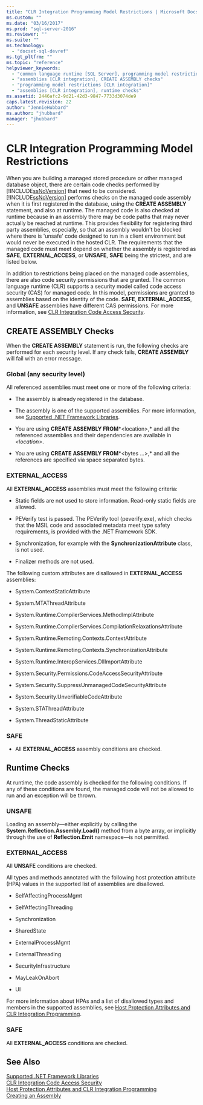 ```yaml
---
title: "CLR Integration Programming Model Restrictions | Microsoft Docs"
ms.custom: ""
ms.date: "03/16/2017"
ms.prod: "sql-server-2016"
ms.reviewer: ""
ms.suite: ""
ms.technology: 
  - "docset-sql-devref"
ms.tgt_pltfrm: ""
ms.topic: "reference"
helpviewer_keywords: 
  - "common language runtime [SQL Server], programming model restrictions"
  - "assemblies [CLR integration], CREATE ASSEMBLY checks"
  - "programming model restrictions [CLR integration]"
  - "assemblies [CLR integration], runtime checks"
ms.assetid: 2446afc2-9d21-42d3-9847-7733d3074de9
caps.latest.revision: 22
author: "JennieHubbard"
ms.author: "jhubbard"
manager: "jhubbard"
---
```

# CLR Integration Programming Model Restrictions
  When you are building a managed stored procedure or other managed database object, there are certain code checks performed by [!INCLUDE[ssNoVersion](../../../includes/ssnoversion-md.md)] that need to be considered. [!INCLUDE[ssNoVersion](../../../includes/ssnoversion-md.md)] performs checks on the managed code assembly when it is first registered in the database, using the **CREATE ASSEMBLY** statement, and also at runtime. The managed code is also checked at runtime because in an assembly there may be code paths that may never actually be reached at runtime.  This provides flexibility for registering third party assemblies, especially, so that an assembly wouldn't be blocked where there is 'unsafe' code designed to run in a client environment but would never be executed in the hosted CLR. The requirements that the managed code must meet depend on whether the assembly is registered as **SAFE**, **EXTERNAL_ACCESS**, or **UNSAFE**, **SAFE** being the strictest, and are listed below.  
  
 In addition to restrictions being placed on the managed code assemblies, there are also code security permissions that are granted. The common language runtime (CLR) supports a security model called code access security (CAS) for managed code. In this model, permissions are granted to assemblies based on the identity of the code. **SAFE**, **EXTERNAL_ACCESS**, and **UNSAFE** assemblies have different CAS permissions. For more information, see [CLR Integration Code Access Security](../../../relational-databases/clr-integration/security/clr-integration-code-access-security.md).  
  
## CREATE ASSEMBLY Checks  
 When the **CREATE ASSEMBLY** statement is run, the following checks are performed for each security level.  If any check fails, **CREATE ASSEMBLY** will fail with an error message.  
  
### Global (any security level)  
 All referenced assemblies must meet one or more of the following criteria:  
  
-   The assembly is already registered in the database.  
  
-   The assembly is one of the supported assemblies. For more information, see [Supported .NET Framework Libraries](../../../relational-databases/clr-integration/database-objects/supported-net-framework-libraries.md).  
  
-   You are using **CREATE ASSEMBLY FROM***\<location>,* and all the referenced assemblies and their dependencies are available in *\<location>*.  
  
-   You are using **CREATE ASSEMBLY FROM***\<bytes …>,* and all the references are specified via space separated bytes.  
  
### EXTERNAL_ACCESS  
 All **EXTERNAL_ACCESS** assemblies must meet the following criteria:  
  
-   Static fields are not used to store information. Read-only static fields are allowed.  
  
-   PEVerify test is passed. The PEVerify tool (peverify.exe), which checks that the MSIL code and associated metadata meet type safety requirements, is provided with the .NET Framework SDK.  
  
-   Synchronization, for example with the **SynchronizationAttribute** class, is not used.  
  
-   Finalizer methods are not used.  
  
 The following custom attributes are disallowed in **EXTERNAL_ACCESS** assemblies:  
  
-   System.ContextStaticAttribute  
  
-   System.MTAThreadAttribute  
  
-   System.Runtime.CompilerServices.MethodImplAttribute  
  
-   System.Runtime.CompilerServices.CompilationRelaxationsAttribute  
  
-   System.Runtime.Remoting.Contexts.ContextAttribute  
  
-   System.Runtime.Remoting.Contexts.SynchronizationAttribute  
  
-   System.Runtime.InteropServices.DllImportAttribute  
  
-   System.Security.Permissions.CodeAccessSecurityAttribute  
  
-   System.Security.SuppressUnmanagedCodeSecurityAttribute  
  
-   System.Security.UnverifiableCodeAttribute  
  
-   System.STAThreadAttribute  
  
-   System.ThreadStaticAttribute  
  
### SAFE  
  
-   All **EXTERNAL_ACCESS** assembly conditions are checked.  
  
## Runtime Checks  
 At runtime, the code assembly is checked for the following conditions. If any of these conditions are found, the managed code will not be allowed to run and an exception will be thrown.  
  
### UNSAFE  
 Loading an assembly—either explicitly by calling the **System.Reflection.Assembly.Load()** method from a byte array, or implicitly through the use of **Reflection.Emit** namespace—is not permitted.  
  
### EXTERNAL_ACCESS  
 All **UNSAFE** conditions are checked.  
  
 All types and methods annotated with the following host protection attribute (HPA) values in the supported list of assemblies are disallowed.  
  
-   SelfAffectingProcessMgmt  
  
-   SelfAffectingThreading  
  
-   Synchronization  
  
-   SharedState  
  
-   ExternalProcessMgmt  
  
-   ExternalThreading  
  
-   SecurityInfrastructure  
  
-   MayLeakOnAbort  
  
-   UI  
  
 For more information about HPAs and a list of disallowed types and members in the supported assemblies, see [Host Protection Attributes and CLR Integration Programming](../../../relational-databases/clr-integration-security-host-protection-attributes/host-protection-attributes-and-clr-integration-programming.md).  
  
### SAFE  
 All **EXTERNAL_ACCESS** conditions are checked.  
  
## See Also  
 [Supported .NET Framework Libraries](../../../relational-databases/clr-integration/database-objects/supported-net-framework-libraries.md)   
 [CLR Integration Code Access Security](../../../relational-databases/clr-integration/security/clr-integration-code-access-security.md)   
 [Host Protection Attributes and CLR Integration Programming](../../../relational-databases/clr-integration-security-host-protection-attributes/host-protection-attributes-and-clr-integration-programming.md)   
 [Creating an Assembly](../../../relational-databases/clr-integration/assemblies/creating-an-assembly.md)  
  
  